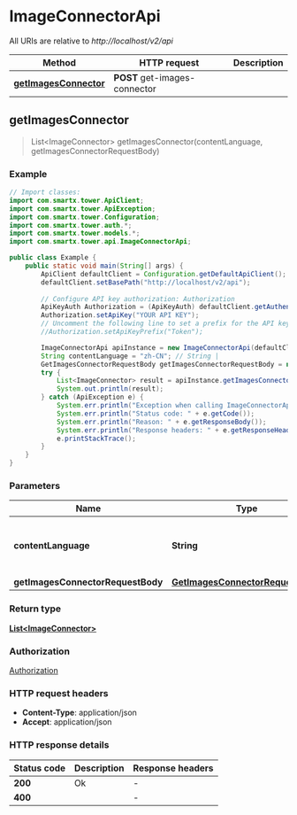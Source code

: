 # ImageConnectorApi

All URIs are relative to *http://localhost/v2/api*

Method | HTTP request | Description
------------- | ------------- | -------------
[**getImagesConnector**](ImageConnectorApi.md#getImagesConnector) | **POST** get-images-connector | 



## getImagesConnector

> List&lt;ImageConnector&gt; getImagesConnector(contentLanguage, getImagesConnectorRequestBody)



### Example

```java
// Import classes:
import com.smartx.tower.ApiClient;
import com.smartx.tower.ApiException;
import com.smartx.tower.Configuration;
import com.smartx.tower.auth.*;
import com.smartx.tower.models.*;
import com.smartx.tower.api.ImageConnectorApi;

public class Example {
    public static void main(String[] args) {
        ApiClient defaultClient = Configuration.getDefaultApiClient();
        defaultClient.setBasePath("http://localhost/v2/api");
        
        // Configure API key authorization: Authorization
        ApiKeyAuth Authorization = (ApiKeyAuth) defaultClient.getAuthentication("Authorization");
        Authorization.setApiKey("YOUR API KEY");
        // Uncomment the following line to set a prefix for the API key, e.g. "Token" (defaults to null)
        //Authorization.setApiKeyPrefix("Token");

        ImageConnectorApi apiInstance = new ImageConnectorApi(defaultClient);
        String contentLanguage = "zh-CN"; // String | 
        GetImagesConnectorRequestBody getImagesConnectorRequestBody = new GetImagesConnectorRequestBody(); // GetImagesConnectorRequestBody | 
        try {
            List<ImageConnector> result = apiInstance.getImagesConnector(contentLanguage, getImagesConnectorRequestBody);
            System.out.println(result);
        } catch (ApiException e) {
            System.err.println("Exception when calling ImageConnectorApi#getImagesConnector");
            System.err.println("Status code: " + e.getCode());
            System.err.println("Reason: " + e.getResponseBody());
            System.err.println("Response headers: " + e.getResponseHeaders());
            e.printStackTrace();
        }
    }
}
```

### Parameters


Name | Type | Description  | Notes
------------- | ------------- | ------------- | -------------
 **contentLanguage** | **String**|  | [enum: zh-CN, en-US]
 **getImagesConnectorRequestBody** | [**GetImagesConnectorRequestBody**](GetImagesConnectorRequestBody.md)|  |

### Return type

[**List&lt;ImageConnector&gt;**](ImageConnector.md)

### Authorization

[Authorization](../README.md#Authorization)

### HTTP request headers

- **Content-Type**: application/json
- **Accept**: application/json


### HTTP response details
| Status code | Description | Response headers |
|-------------|-------------|------------------|
| **200** | Ok |  -  |
| **400** |  |  -  |

